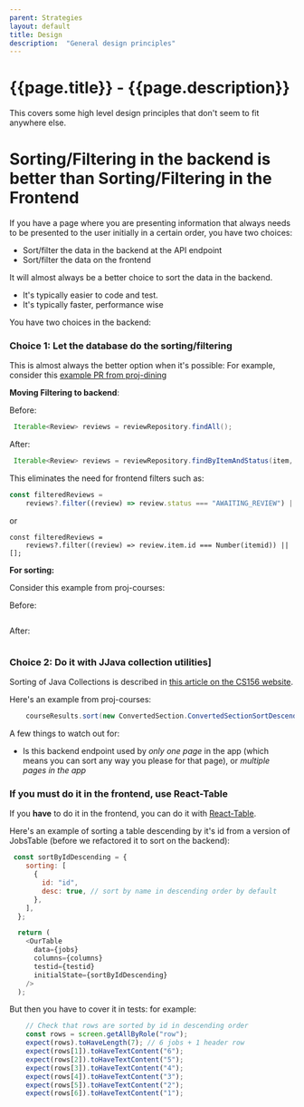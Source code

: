 ```yaml
---
parent: Strategies
layout: default
title: Design
description:  "General design principles"
---
```


# {{page.title}} - {{page.description}}

This covers some high level design principles that don't seem to fit anywhere else.

# Sorting/Filtering in the backend is better than Sorting/Filtering in the Frontend

If you have a page where you are presenting information that always needs to be presented to the user initially
in a certain order, you have two choices:

* Sort/filter the data in the backend at the API endpoint
* Sort/filter the data on the frontend

It will almost always be a better choice to sort the data in the backend.

* It's typically easier to code and test.  
* It's typically faster, performance wise

You have two choices in the backend:

### Choice 1: Let the database do the sorting/filtering

This is almost always the better option when it's possible:  For example, consider this [example PR from proj-dining](https://github.com/ucsb-cs156/proj-dining/pull/76/files)
 
**Moving Filtering to backend**:

Before:
```java
 Iterable<Review> reviews = reviewRepository.findAll();
```

After:
```java
 Iterable<Review> reviews = reviewRepository.findByItemAndStatus(item, ModerationStatus.APPROVED);
```

This eliminates the need for frontend filters such as:

```js
const filteredReviews =
    reviews?.filter((review) => review.status === "AWAITING_REVIEW") || [];
```
or
```
const filteredReviews =
    reviews?.filter((review) => review.item.id === Number(itemid)) || [];
```


**For sorting:**

Consider this example from proj-courses:

Before:
```java

```

After: 

```java

```



### Choice 2: Do it with JJava collection utilities]


Sorting of Java Collections is described in [this article on the CS156 website](https://ucsb-cs156.github.io/topics/java/java_sorting.html#how-to-sort-an-arrayliststring).

Here's an example from proj-courses:
```java
    courseResults.sort(new ConvertedSection.ConvertedSectionSortDescendingByQuarterComparator());
```

A few things to watch out for:
* Is this backend endpoint used by *only one page* in the app (which means you can sort any way you please for that page), or *multiple pages in the app*

### If you must do it in the frontend, use React-Table

If you **have** to do it in the frontend, you can do it with [React-Table](https://tanstack.com/table/latest/docs/guide/sorting).

Here's an example of sorting a table descending by it's id from a version of JobsTable (before we refactored it to sort on the backend):

```js
 const sortByIdDescending = {
    sorting: [
      {
        id: "id",
        desc: true, // sort by name in descending order by default
      },
    ],
  };

  return (
    <OurTable
      data={jobs}
      columns={columns}
      testid={testid}
      initialState={sortByIdDescending}
    />
  );
```

But then you have to cover it in tests: for example:

```js
    // Check that rows are sorted by id in descending order
    const rows = screen.getAllByRole("row");
    expect(rows).toHaveLength(7); // 6 jobs + 1 header row
    expect(rows[1]).toHaveTextContent("6");
    expect(rows[2]).toHaveTextContent("5");
    expect(rows[3]).toHaveTextContent("4");
    expect(rows[4]).toHaveTextContent("3");
    expect(rows[5]).toHaveTextContent("2");
    expect(rows[6]).toHaveTextContent("1");
```
